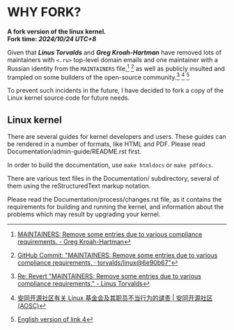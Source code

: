 # WHY FORK?

**A fork version of the linux kernel.**  
**Fork time: _2024/10/24 UTC+8_**

Given that _**Linus Torvalds**_ and _**Greg Kroah-Hartman**_ have removed lots of maintainers with `<.ru>` top-level domain emails and one maintainer with a Russian identity from the `MAINTAINERS` file,[^1] [^2] as well as publicly insulted and trampled on some builders of the open-source community.[^3] [^4] [^5]

To prevent such incidents in the future, I have decided to fork a copy of the Linux kernel source code for future needs.

## Linux kernel

There are several guides for kernel developers and users. These guides can
be rendered in a number of formats, like HTML and PDF. Please read
Documentation/admin-guide/README.rst first.

In order to build the documentation, use ``make htmldocs`` or
``make pdfdocs``.

There are various text files in the Documentation/ subdirectory,
several of them using the reStructuredText markup notation.

Please read the Documentation/process/changes.rst file, as it contains the
requirements for building and running the kernel, and information about
the problems which may result by upgrading your kernel.

[^1]: [MAINTAINERS: Remove some entries due to various compliance requirements. - Greg Kroah-Hartman](https://lore.kernel.org/all/2024101835-tiptop-blip-09ed@gregkh/)  
[^2]: [GitHub Commit: "MAINTAINERS: Remove some entries due to various compliance requirements. · torvalds/linux@6e90b67"](https://github.com/torvalds/linux/commit/6e90b675cf942e50c70e8394dfb5862975c3b3b2)  
[^3]: [Re: Revert "MAINTAINERS: Remove some entries due to various compliance requirements." - Linus Torvalds](https://lore.kernel.org/all/CAHk-=whNGNVnYHHSXUAsWds_MoZ-iEgRMQMxZZ0z-jY4uHT+Gg@mail.gmail.com/)  
[^4]: [安同开源社区有关 Linux 基金会及其职员不当行为的谴责 | 安同开源社区 (AOSC)](https://aosc.io/news/detail/2024-10-24-condemnation-of-the-linux-foundation-and-its-employees.zh-cn.md)  
[^5]: [English version of link 4](./WHY%20FORK/20241024-condemnation-english.md)
